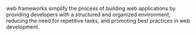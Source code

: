  web frameworks simplify the process of building web applications by providing developers with a structured and organized environment, reducing the need for repetitive tasks, and promoting best practices in web development.
